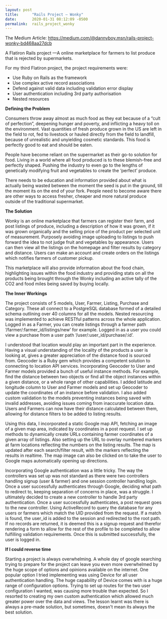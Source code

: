 ```yaml
---
layout: post
title:      "Rails Project — Wonky"
date:       2020-01-31 08:12:09 -0500
permalink:  rails_project_wonky
---
```



The Medium Article: https://medium.com/@dannyboy.msn/rails-project-wonky-bd468aa27dcb

A Flatiron Rails project —A online marketplace for farmers to list produce that is rejected by supermarkets.

For my third Flatiron project, the project requirements were:
* Use Ruby on Rails as the framework
* Use complex active record associations
* Defend against valid data including validation error display
* User authentication including 3rd party authorisation
* Nested resources

**Defining the Problem**

Consumers throw away almost as much food as they eat because of a “cult of perfection”, deepening hunger and poverty, and inflicting a heavy toll on the environment. Vast quantities of fresh produce grown in the US are left in the field to rot, fed to livestock or hauled directly from the field to landfill, because of unrealistic and unyielding cosmetic standards. This food is perfectly good to eat and should be eaten.

People have become reliant on the supermarket as their go-to solution for food. Living in a world where all food produced is to these blemish-free and perfectly shaped. Pushing the industry to even go to the lengths of genetically modifying fruit and vegetables to create the ‘perfect’ produce.

There needs to be education and information provided about what is actually being wasted between the moment the seed is put in the ground, till the moment its on the end of your fork. People need to become aware there are other ways to access fresher, cheaper and more natural produce outside of the traditional supermarket.

**The Solution**

Wonky is an online marketplace that farmers can register their farm, and post listings of produce, including a description of how it was grown, if it was grown organically and the selling price of the product per selected unit of measurement. Purposely avoiding image uploading to listings to push forward the idea to not judge fruit and vegetables by appearance. Users can then view all the listings on the homepage and filter results by category and distance. Users can make an account and create orders on the listings which notifies farmers of customer pickup.

This marketplace will also provide information about the food chain, highlighting issues within the food industry and providing stats on all the products being brought through the Wonky including an active tally of the CO2 and food miles being saved by buying locally.

**The Inner Workings**

The project consists of 5 models, User, Farmer, Listing, Purchase and Category. These all connect to a PostgreSQL database formed of a detailed schema outlining over 40 columns for all the models. Nested resourcing was implemented to achieve RESTful patterns across the whole application. Logged in as a Farmer, you can create listings through a farmer path ‘/farmer/:farmer_id/listings/new’ for example. Logged in as a user you could view a purchase from a user path ‘/user/:user_id/purchase/:id’.

I understood that location would play an important part in the experience. Having a visual understanding of the locality of the products a user is looking at, gives a greater appreciation of the distance food is sourced from. Geocoder is a Ruby gem which provides a competent solution to connecting to location API services. Incorporating Geocoder to User and Farmer models provided a bunch of useful instance methods. For example, find the distance between two objects or find all the object instances within a given distance, or a whole range of other capabilities. I added latitude and longitude column to User and Farmer models and set up Geocoder to update the coordinates of an instance before validation. I also added custom validation to the models preventing instances being saved with invalid addresses, avoiding issues coming from inaccurate location data. Users and Farmers can now have their distance calculated between them, allowing for distance filters to be added to listing results.

Using this data, I incorporated a static Google map API, fetching an image of a given map area, indicated by coordinates in a post request. I set up methods to dynamically create URLs containing farmer coordinates of a given array of listings. Also setting up the URL to overlay numbered markers at farm locations reflecting the numbers on the listing results. The map is updated after each search/filter result, with the markers reflecting the results in realtime. The map image can also be clicked on to take the user to Google maps automatically opening up directions.

Incorporating Google authentication was a little tricky. The way the controllers was set up was not standard as there were two controllers handling signup (user & farmer) and one session controller handling login. Once a user successfully authenticates through Google, deciding what path to redirect to, keeping separation of concerns in place, was a struggle. I ultimately decided to create a new controller to handle 3rd party authentication. Once a user successfully authenticates, a post request goes to the new controller. Using ActiveRecord to query the database for any users or farmers which match the UID provided from the request. If a match is found, the user_id is added to the session and redirected to the root path. If no records are returned, it is deemed this is a signup request and therefor rendering a form to allow for the rest of the profile to be completed to allow fulfilling validation requirements. Once this is submitted successfully, the user is logged in.

**If I could reverse time**

Starting a project is always overwhelming. A whole day of google searching trying to prepare for the project can leave you even more overwhelmed by the huge scope of options and opinions available on the internet. One popular option I tried implementing was using Device for all user authentication handling. The huge capability of Device comes with is a huge range of configuration options. Trying to set up routes for the two user configuration I wanted, was causing more trouble than expected. So I resorted to creating my own custom authentication which allowed much greater power over the data and views. The lesson learnt was there is always a pre-made solution, but sometimes, doesn't mean its always the best solution.

